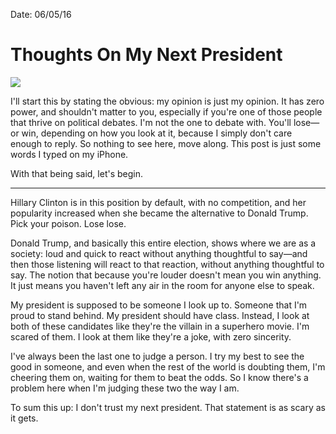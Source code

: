 
Date: 06/05/16

# Thoughts On My Next President

![][image-1]

I'll start this by stating the obvious: my opinion is just my opinion. It has zero power, and shouldn't matter to you, especially if you're one of those people that thrive on political debates. I'm not the one to debate with. You'll lose—or win, depending on how you look at it, because I simply don't care enough to reply. So nothing to see here, move along. This post is just some words I typed on my iPhone.

With that being said, let's begin.

- - -

Hillary Clinton is in this position by default, with no competition, and her popularity increased when she became the alternative to Donald Trump. Pick your poison. Lose lose. 

Donald Trump, and basically this entire election, shows where we are as a society: loud and quick to react without anything thoughtful to say—and then those listening will react to that reaction, without anything thoughtful to say. The notion that because you're louder doesn't mean you win anything. It just means you haven't left any air in the room for anyone else to speak.

My president is supposed to be someone I look up to. Someone that I'm proud to stand behind. My president should have class. Instead, I look at both of these candidates like they're the villain in a superhero movie. I'm scared of them. I look at them like they're a joke, with zero sincerity.

I've always been the last one to judge a person. I try my best to see the good in someone, and even when the rest of the world is doubting them, I'm cheering them on, waiting for them to beat the odds. So I know there's a problem here when I'm judging these two the way I am.

To sum this up: I don't trust my next president. That statement is as scary as it gets.

[image-1]:	http://cdn.inquisitr.com/wp-content/uploads/2016/07/hillary-clinton-vs-donald-trump-polls-clintons-lead-dwindling.jpg